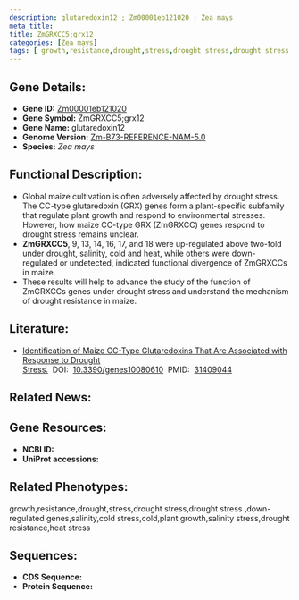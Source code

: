 ```yaml
---
description: glutaredoxin12 ; Zm00001eb121020 ; Zea mays
meta_title:
title: ZmGRXCC5;grx12
categories: [Zea mays]
tags: [ growth,resistance,drought,stress,drought stress,drought stress ,down-regulated genes,salinity,cold stress,cold,plant growth,salinity stress,drought resistance,heat stress ]
---
```


## Gene Details:
- **Gene ID:**	[Zm00001eb121020]()
- **Gene Symbol:** ZmGRXCC5;grx12
- **Gene Name:** glutaredoxin12
- **Genome Version:** [Zm-B73-REFERENCE-NAM-5.0]()
- **Species:** *Zea mays*

## Functional Description:
   - Global maize cultivation is often adversely affected by drought stress. The CC-type glutaredoxin (GRX) genes form a plant-specific subfamily that regulate plant growth and respond to environmental stresses. However, how maize CC-type GRX (ZmGRXCC) genes respond to drought stress remains unclear.
   - **ZmGRXCC5**, 9, 13, 14, 16, 17, and 18 were up-regulated above two-fold under drought, salinity, cold and heat, while others were down-regulated or undetected, indicated functional divergence of ZmGRXCCs in maize.
   - These results will help to advance the study of the function of ZmGRXCCs genes under drought stress and understand the mechanism of drought resistance in maize.

## Literature:
   - [Identification of Maize CC-Type Glutaredoxins That Are Associated with Response to Drought Stress.]( https://www.mdpi.com/2073-4425/10/8/610)&nbsp;&nbsp;DOI:&nbsp;&nbsp;[10.3390/genes10080610](https://www.mdpi.com/2073-4425/10/8/610)&nbsp;&nbsp;PMID:&nbsp;&nbsp;[31409044](https://pubmed.ncbi.nlm.nih.gov/31409044/)

## Related News:

## Gene Resources:
- **NCBI ID:** [](https://www.ncbi.nlm.nih.gov/gene/?term=)
- **UniProt accessions:** [](https://www.uniprot.org/uniprotkb//entry)

## Related Phenotypes:
growth,resistance,drought,stress,drought stress,drought stress ,down-regulated genes,salinity,cold stress,cold,plant growth,salinity stress,drought resistance,heat stress

## Sequences:
- **CDS Sequence:**
- **Protein Sequence:**
